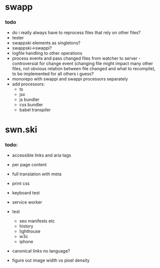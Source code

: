 # swapp

### todo

- do i really always have to reprocess files that rely on other files?
- tester
- swappski elements as singletons?
- swappski->swappi?
- logfile handling to other operations
- process events and pass changed files from watcher to server - controversial for change event (changing file might impact many other files, not obvious relation between file changed and what to recompile), to be implemented for all others i guess?
- monorepo with swappi and swappi processors separately
- add processors:
  - ts
  - jsx
  - js bundler
  - css bundler
  - babel transpiler

# swn.ski

### todo:

- accessible links and aria tags
- per page content
- full translation with meta
- print css
- keyboard test

- service worker
- test

  - seo manifests etc
  - history
  - lighthouse
  - w3c
  - iphone

- canonical links no language?
- figure out image width vs pixel density

